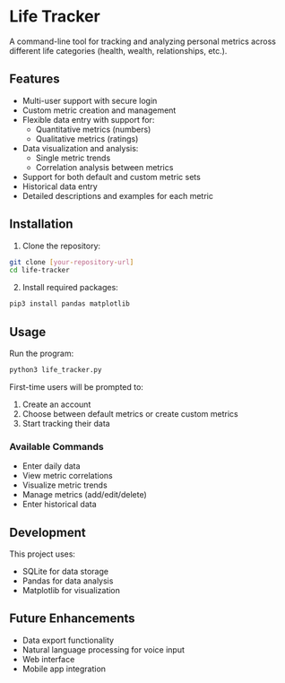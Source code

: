 # Life Tracker

A command-line tool for tracking and analyzing personal metrics across different life categories (health, wealth, relationships, etc.).

## Features

- Multi-user support with secure login
- Custom metric creation and management
- Flexible data entry with support for:
  - Quantitative metrics (numbers)
  - Qualitative metrics (ratings)
- Data visualization and analysis:
  - Single metric trends
  - Correlation analysis between metrics
- Support for both default and custom metric sets
- Historical data entry
- Detailed descriptions and examples for each metric

## Installation

1. Clone the repository:
```bash
git clone [your-repository-url]
cd life-tracker
```

2. Install required packages:
```bash
pip3 install pandas matplotlib
```

## Usage

Run the program:
```bash
python3 life_tracker.py
```

First-time users will be prompted to:
1. Create an account
2. Choose between default metrics or create custom metrics
3. Start tracking their data

### Available Commands

- Enter daily data
- View metric correlations
- Visualize metric trends
- Manage metrics (add/edit/delete)
- Enter historical data

## Development

This project uses:
- SQLite for data storage
- Pandas for data analysis
- Matplotlib for visualization

## Future Enhancements

- Data export functionality
- Natural language processing for voice input
- Web interface
- Mobile app integration